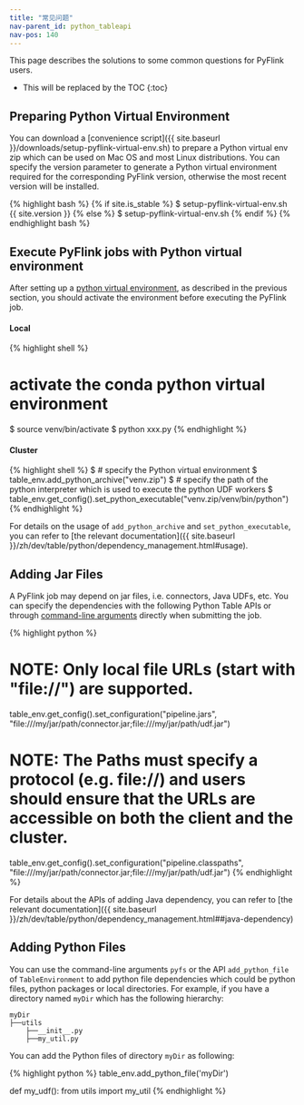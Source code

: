 ```yaml
---
title: "常见问题"
nav-parent_id: python_tableapi
nav-pos: 140
---
```

<!--
Licensed to the Apache Software Foundation (ASF) under one
or more contributor license agreements.  See the NOTICE file
distributed with this work for additional information
regarding copyright ownership.  The ASF licenses this file
to you under the Apache License, Version 2.0 (the
"License"); you may not use this file except in compliance
with the License.  You may obtain a copy of the License at

  http://www.apache.org/licenses/LICENSE-2.0

Unless required by applicable law or agreed to in writing,
software distributed under the License is distributed on an
"AS IS" BASIS, WITHOUT WARRANTIES OR CONDITIONS OF ANY
KIND, either express or implied.  See the License for the
specific language governing permissions and limitations
under the License.
-->

This page describes the solutions to some common questions for PyFlink users.

* This will be replaced by the TOC
{:toc}

## Preparing Python Virtual Environment

You can download a [convenience script]({{ site.baseurl }}/downloads/setup-pyflink-virtual-env.sh) to prepare a Python virtual env zip which can be used on Mac OS and most Linux distributions.
You can specify the version parameter to generate a Python virtual environment required for the corresponding PyFlink version, otherwise the most recent version will be installed.

{% highlight bash %}
{% if site.is_stable %}
$ setup-pyflink-virtual-env.sh {{ site.version }}
{% else %}
$ setup-pyflink-virtual-env.sh
{% endif %}
{% endhighlight bash %}

## Execute PyFlink jobs with Python virtual environment

After setting up a [python virtual environment](#preparing-python-virtual-environment), as described in the previous section, you should activate the environment before executing the PyFlink job.

#### Local

{% highlight shell %}
# activate the conda python virtual environment
$ source venv/bin/activate
$ python xxx.py
{% endhighlight %}

#### Cluster

{% highlight shell %}
$ # specify the Python virtual environment
$ table_env.add_python_archive("venv.zip")
$ # specify the path of the python interpreter which is used to execute the python UDF workers
$ table_env.get_config().set_python_executable("venv.zip/venv/bin/python")
{% endhighlight %}

For details on the usage of `add_python_archive` and `set_python_executable`, you can refer to [the relevant documentation]({{ site.baseurl }}/zh/dev/table/python/dependency_management.html#usage).

## Adding Jar Files

A PyFlink job may depend on jar files, i.e. connectors, Java UDFs, etc.
You can specify the dependencies with the following Python Table APIs or through <a href="{{ site.baseurl }}/zh/ops/cli.html#usage">command-line arguments</a> directly when submitting the job.

{% highlight python %}
# NOTE: Only local file URLs (start with "file://") are supported.
table_env.get_config().set_configuration("pipeline.jars", "file:///my/jar/path/connector.jar;file:///my/jar/path/udf.jar")

# NOTE: The Paths must specify a protocol (e.g. file://) and users should ensure that the URLs are accessible on both the client and the cluster.
table_env.get_config().set_configuration("pipeline.classpaths", "file:///my/jar/path/connector.jar;file:///my/jar/path/udf.jar")
{% endhighlight %}

For details about the APIs of adding Java dependency, you can refer to [the relevant documentation]({{ site.baseurl }}/zh/dev/table/python/dependency_management.html##java-dependency)

## Adding Python Files
You can use the command-line arguments `pyfs` or the API `add_python_file` of `TableEnvironment` to add python file dependencies which could be python files, python packages or local directories.
For example, if you have a directory named `myDir` which has the following hierarchy:

```
myDir
├──utils
    ├──__init__.py
    ├──my_util.py
```

You can add the Python files of directory `myDir` as following:

{% highlight python %}
table_env.add_python_file('myDir')

def my_udf():
    from utils import my_util
{% endhighlight %}
